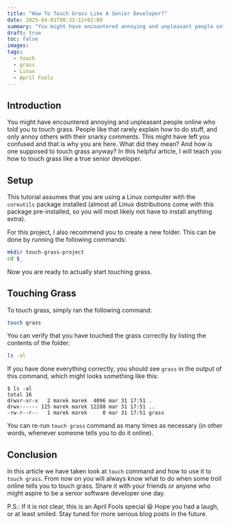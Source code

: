 ```yaml
---
title: "How To Touch Grass Like A Senior Developer?"
date: 2025-04-01T08:33:12+02:00
summary: "You might have encountered annoying and unpleasant people online who told you to touch grass. This might have left you confused and that is why you are here. What did they mean? And how is one supposed to touch grass anyway? In this helpful article, I will teach you how to touch grass like a true senior developer."
draft: true 
toc: false
images:
tags:
  - touch
  - grass
  - Linux
  - April Fools
---
```

## Introduction

You might have encountered annoying and unpleasant people online who told you to touch grass. People like that rarely explain how to do stuff, and only annoy others with their snarky comments. This might have left you confused and that is why you are here. What did they mean? And how is one supposed to touch grass anyway? In this helpful article, I will teach you how to touch grass like a true senior developer.

## Setup

This tutorial assumes that you are using a Linux computer with the `coreutils` package installed (almost all Linux distributions come with this package pre-installed, so you will most likely not have to install anything extra).

For this project, I also recommend you to create a new folder. This can be done by running the following commands:

```bash
mkdir touch-grass-project
cd $_
```

Now you are ready to actually start touching grass.

## Touching Grass

To touch grass, simply ran the following command:

```bash
touch grass
```

You can verify that you have touched the grass correctly by listing the contents of the folder:

```bash
ls -al
```

If you have done everything correctly, you should see `grass` in the output of this command, which might looks something like this:
```
$ ls -al
total 16
drwxr-xr-x   2 marek marek  4096 mar 31 17:51 .
drwx------ 115 marek marek 12288 mar 31 17:51 ..
-rw-r--r--   1 marek marek     0 mar 31 17:51 grass
```

You can re-run `touch grass` command as many times as necessary (in other words, whenever someone tells you to do it online).

## Conclusion

In this article we have taken look at `touch` command and how to use it to `touch grass`. From now on you will always know what to do when some troll online tells you to touch grass. Share it with your friends or anyone who might aspire to be a senior software developer one day.

P.S.: If it is not clear, this is an April Fools special 😆 Hope you had a laugh, or at least smiled. Stay tuned for more serious blog posts in the future.
